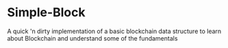 # Simple-Block
A quick 'n dirty implementation of a basic blockchain data structure to learn about Blockchain and understand some of the fundamentals 
